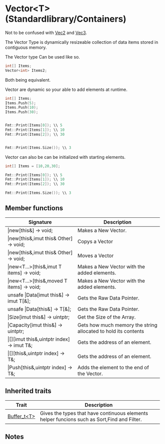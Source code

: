 # Vector\<T>(Standardlibrary/Containers)

Not to be confused with [Vec2](../Math/Vec2.md) and [Vec3](../Math/Vec3.md).

The Vector Type is dynamically resizeable collection of data items stored in contiguous memory.

The Vector type Can be used like so.
```cpp
int[] Items;
Vector<int> Items2;
```
Both being equivalent.


Vector are dynamic so your able to add elements at runtime.

```cpp
int[] Items;
Items.Push(5);
Items.Push(10);
Items.Push(30);


Fmt::Print(Items[0]); \\ 5
Fmt::Print(Items[1]); \\ 10
Fmt::Print(Items[2]); \\ 30


Fmt::Print(Items.Size()); \\ 3
```

Vector can also be can be initialized with starting elements.
```cpp
int[] Items = [10,20,30];

Fmt::Print(Items[0]); \\ 5
Fmt::Print(Items[1]); \\ 10
Fmt::Print(Items[2]); \\ 30

Fmt::Print(Items.Size()); \\ 3
```

## Member functions
|  Signature |  Description
 --- | --- |
 \|new[this&] -> void; | Makes a New Vector.
 \|new[this&,imut this& Other] -> void; | Copys a Vector
 \|new[this&,imut this& Other] -> void; | Moves a Vector
 \|new\<T...>[this&,imut T items] -> void; |Makes a New Vector with the added elements.
\|new\<T...>[this&,moved T items] -> void; |Makes a New Vector with the added elements.
unsafe \|Data[imut this&] -> imut T[&]; | Gets the Raw Data Pointer.
unsafe \|Data[this&] -> T[&]; | Gets the Raw Data Pointer.
 \|Size[imut this&] -> uintptr; | Get the Size of the Array.
 \|Capacity[imut this&] -> uintptr; |  Gets how much memory the string allocated to hold its contents
 \|[][imut this&,uintptr index] -> imut T&; | Gets the address of an element.
\|[][this&,uintptr index] -> T&; |  Gets the address of an element.
\|Push[this&,uintptr index] -> T&; |  Adds the element to the end of the Vector.

## Inherited traits
|  Trait |  Description
 --- | --- |
[Buffer_t\<T>](../Miscellaneous/Buffer_t.md) | Gives the types that have continuous elements helper funcions such as Sort,Find and Filter.
## Notes